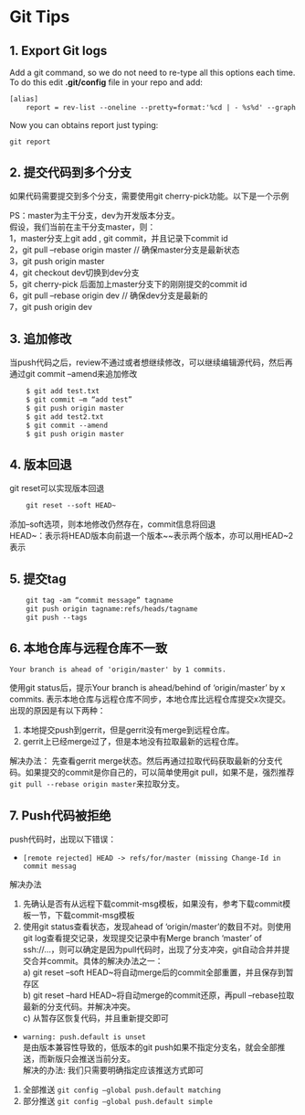# Git Tips

## 1. Export Git logs

Add a git command, so we do not need to re-type all this options each time. To do this edit **.git/config** file in your repo and add:

```txt
[alias]
    report = rev-list --oneline --pretty=format:'%cd | - %s%d' --graph --date=format:'%Y-%m-%d %H:%M' --all
```

Now you can obtains report just typing:

```txt
git report
```

## 2. 提交代码到多个分支

如果代码需要提交到多个分支，需要使用git cherry-pick功能。以下是一个示例

PS：master为主干分支，dev为开发版本分支。  
假设，我们当前在主干分支master，则：  
1，master分支上git add , git commit，并且记录下commit id  
2，git pull –rebase origin master // 确保master分支是最新状态  
3，git push origin master  
4，git checkout dev切换到dev分支  
5，git cherry-pick 后面加上master分支下的刚刚提交的commit id  
6，git pull –rebase origin dev // 确保dev分支是最新的  
7，git push origin dev

## 3. 追加修改

当push代码之后，review不通过或者想继续修改，可以继续编辑源代码，然后再通过git commit –amend来追加修改

```txt
    $ git add test.txt
    $ git commit –m “add test”
    $ git push origin master
    $ git add test2.txt
    $ git commit --amend
    $ git push origin master
```

## 4. 版本回退

git reset可以实现版本回退

```txt
    git reset --soft HEAD~
```

添加–soft选项，则本地修改仍然存在，commit信息将回退  
HEAD~：表示将HEAD版本向前退一个版本~~表示两个版本，亦可以用HEAD~2表示

## 5. 提交tag

```txt
    git tag -am “commit message” tagname
    git push origin tagname:refs/heads/tagname
    git push --tags
```

## 6. 本地仓库与远程仓库不一致

`Your branch is ahead of 'origin/master' by 1 commits.`

使用git status后，提示Your branch is ahead/behind of ‘origin/master’ by x commits. 表示本地仓库与远程仓库不同步，本地仓库比远程仓库提交x次提交。
出现的原因是有以下两种：

1. 本地提交push到gerrit，但是gerrit没有merge到远程仓库。
1. gerrit上已经merge过了，但是本地没有拉取最新的远程仓库。

解决办法：
先查看gerrit merge状态。然后再通过拉取代码获取最新的分支代码。如果提交的commit是你自己的，可以简单使用git pull，如果不是，强烈推荐`git pull --rebase origin master`来拉取分支。

## 7. Push代码被拒绝

push代码时，出现以下错误：
* `[remote rejected] HEAD -> refs/for/master (missing Change-Id in commit messag`

解决办法
1. 先确认是否有从远程下载commit-msg模板，如果没有，参考下载commit模板一节，下载commit-msg模板
1. 使用git status查看状态，发现ahead of ‘origin/master’的数目不对。则使用git log查看提交记录，发现提交记录中有Merge branch ‘master’ of ssh://…，则可以确定是因为pull代码时，出现了分支冲突，git自动合并并提交合并commit。具体的解决办法之一：  
        a) git reset –soft HEAD~将自动merge后的commit全部重置，并且保存到暂存区  
        b) git reset –hard HEAD~将自动merge的commit还原，再pull –rebase拉取最新的分支代码。并解决冲突。  
        c) 从暂存区恢复代码，并且重新提交即可

* `warning: push.default is unset`  
是由版本兼容性导致的，低版本的git push如果不指定分支名，就会全部推送，而新版只会推送当前分支。  
解决的办法: 我们只需要明确指定应该推送方式即可
1. 全部推送 `git config –global push.default matching`
1. 部分推送 `git config –global push.default simple`


